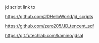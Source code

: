 jd script 
link to

https://github.com/JDHelloWorld/jd_scripts

https://github.com/zero205/JD_tencent_scf

https://git.futechlab.com/kamino/jdsal
